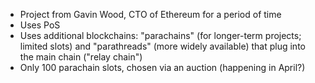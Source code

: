 ---
---

- Project from Gavin Wood, CTO of Ethereum for a period of time
- Uses PoS
- Uses additional blockchains: "parachains" (for longer-term projects; limited slots) and "parathreads" (more widely available) that plug into the main chain ("relay chain")
- Only 100 parachain slots, chosen via an auction (happening in April?)
